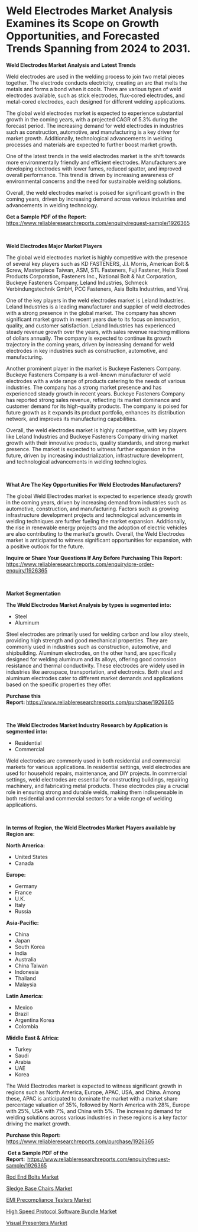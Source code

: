 <p><h1>Weld Electrodes Market Analysis Examines its Scope on Growth Opportunities, and Forecasted Trends Spanning from 2024 to 2031.</h1></p><p><strong>Weld Electrodes Market Analysis and Latest Trends</strong></p>
<p><p>Weld electrodes are used in the welding process to join two metal pieces together. The electrode conducts electricity, creating an arc that melts the metals and forms a bond when it cools. There are various types of weld electrodes available, such as stick electrodes, flux-cored electrodes, and metal-cored electrodes, each designed for different welding applications.</p><p>The global weld electrodes market is expected to experience substantial growth in the coming years, with a projected CAGR of 5.3% during the forecast period. The increasing demand for weld electrodes in industries such as construction, automotive, and manufacturing is a key driver for market growth. Additionally, technological advancements in welding processes and materials are expected to further boost market growth.</p><p>One of the latest trends in the weld electrodes market is the shift towards more environmentally friendly and efficient electrodes. Manufacturers are developing electrodes with lower fumes, reduced spatter, and improved overall performance. This trend is driven by increasing awareness of environmental concerns and the need for sustainable welding solutions.</p><p>Overall, the weld electrodes market is poised for significant growth in the coming years, driven by increasing demand across various industries and advancements in welding technology.</p></p>
<p><strong>Get a Sample PDF of the Report:&nbsp;</strong> <a href="https://www.reliableresearchreports.com/enquiry/request-sample/1926365">https://www.reliableresearchreports.com/enquiry/request-sample/1926365</a></p>
<p>&nbsp;</p>
<p><strong>Weld Electrodes Major Market Players</strong></p>
<p><p>The global weld electrodes market is highly competitive with the presence of several key players such as KD FASTENERS, J.I. Morris, American Bolt & Screw, Masterpiece Taiwan, ASM, STL Fasteners, Fuji Fastener, Helix Steel Products Corporation, Fasteners Inc., National Bolt & Nut Corporation, Buckeye Fasteners Company, Leland Industries, Schmeck Verbindungstechnik GmbH, PCC Fasteners, Asia Bolts Industries, and Viraj.</p><p>One of the key players in the weld electrodes market is Leland Industries. Leland Industries is a leading manufacturer and supplier of weld electrodes with a strong presence in the global market. The company has shown significant market growth in recent years due to its focus on innovation, quality, and customer satisfaction. Leland Industries has experienced steady revenue growth over the years, with sales revenue reaching millions of dollars annually. The company is expected to continue its growth trajectory in the coming years, driven by increasing demand for weld electrodes in key industries such as construction, automotive, and manufacturing.</p><p>Another prominent player in the market is Buckeye Fasteners Company. Buckeye Fasteners Company is a well-known manufacturer of weld electrodes with a wide range of products catering to the needs of various industries. The company has a strong market presence and has experienced steady growth in recent years. Buckeye Fasteners Company has reported strong sales revenue, reflecting its market dominance and customer demand for its high-quality products. The company is poised for future growth as it expands its product portfolio, enhances its distribution network, and improves its manufacturing capabilities.</p><p>Overall, the weld electrodes market is highly competitive, with key players like Leland Industries and Buckeye Fasteners Company driving market growth with their innovative products, quality standards, and strong market presence. The market is expected to witness further expansion in the future, driven by increasing industrialization, infrastructure development, and technological advancements in welding technologies.</p></p>
<p>&nbsp;</p>
<p><strong>What Are The Key Opportunities For Weld Electrodes Manufacturers?</strong></p>
<p><p>The global Weld Electrodes market is expected to experience steady growth in the coming years, driven by increasing demand from industries such as automotive, construction, and manufacturing. Factors such as growing infrastructure development projects and technological advancements in welding techniques are further fueling the market expansion. Additionally, the rise in renewable energy projects and the adoption of electric vehicles are also contributing to the market's growth. Overall, the Weld Electrodes market is anticipated to witness significant opportunities for expansion, with a positive outlook for the future.</p></p>
<p><strong>Inquire or Share Your Questions If Any Before Purchasing This Report:</strong> <a href="https://www.reliableresearchreports.com/enquiry/pre-order-enquiry/1926365">https://www.reliableresearchreports.com/enquiry/pre-order-enquiry/1926365</a></p>
<p>&nbsp;</p>
<p><strong>Market Segmentation</strong></p>
<p><strong>The Weld Electrodes Market Analysis by types is segmented into:</strong></p>
<p><ul><li>Steel</li><li>Aluminum</li></ul></p>
<p><p>Steel electrodes are primarily used for welding carbon and low alloy steels, providing high strength and good mechanical properties. They are commonly used in industries such as construction, automotive, and shipbuilding. Aluminum electrodes, on the other hand, are specifically designed for welding aluminum and its alloys, offering good corrosion resistance and thermal conductivity. These electrodes are widely used in industries like aerospace, transportation, and electronics. Both steel and aluminum electrodes cater to different market demands and applications based on the specific properties they offer.</p></p>
<p><strong>Purchase this Report:&nbsp;</strong><a href="https://www.reliableresearchreports.com/purchase/1926365">https://www.reliableresearchreports.com/purchase/1926365</a></p>
<p>&nbsp;</p>
<p><strong>The Weld Electrodes Market Industry Research by Application is segmented into:</strong></p>
<p><ul><li>Residential</li><li>Commercial</li></ul></p>
<p><p>Weld electrodes are commonly used in both residential and commercial markets for various applications. In residential settings, weld electrodes are used for household repairs, maintenance, and DIY projects. In commercial settings, weld electrodes are essential for constructing buildings, repairing machinery, and fabricating metal products. These electrodes play a crucial role in ensuring strong and durable welds, making them indispensable in both residential and commercial sectors for a wide range of welding applications.</p></p>
<p>&nbsp;</p>
<p><strong>In terms of Region, the Weld Electrodes Market Players available by Region are:</strong></p>
<p>
    <p> <strong> North America: </strong>
        <ul>
            <li>United States</li>
            <li>Canada</li>
        </ul>
        </p> 
    <p> <strong> Europe: </strong>
        <ul>
            <li>Germany</li>
            <li>France</li>
            <li>U.K.</li>
            <li>Italy</li>
            <li>Russia</li>
        </ul>
        </p> 
    <p> <strong> Asia-Pacific: </strong>
        <ul>
            <li>China</li>
            <li>Japan</li>
            <li>South Korea</li>
            <li>India</li>
            <li>Australia</li>
            <li>China Taiwan</li>
            <li>Indonesia</li>
            <li>Thailand</li>
            <li>Malaysia</li>
        </ul>
        </p> 
    <p> <strong> Latin America: </strong>
        <ul>
            <li>Mexico</li>
            <li>Brazil</li>
            <li>Argentina Korea</li>
            <li>Colombia</li>
        </ul>
        </p> 
    <p> <strong> Middle East & Africa: </strong>
        <ul>
            <li>Turkey</li>
            <li>Saudi</li>
            <li>Arabia</li>
            <li>UAE</li>
            <li>Korea</li>
        </ul>
    </p>
    </p>
<p><p>The Weld Electrodes market is expected to witness significant growth in regions such as North America, Europe, APAC, USA, and China. Among these, APAC is anticipated to dominate the market with a market share percentage valuation of 35%, followed by North America with 28%, Europe with 25%, USA with 7%, and China with 5%. The increasing demand for welding solutions across various industries in these regions is a key factor driving the market growth.</p></p>
<p><strong>Purchase this Report: </strong><a href="https://www.reliableresearchreports.com/purchase/1926365">https://www.reliableresearchreports.com/purchase/1926365</a></p>
<p>&nbsp;<strong>Get a Sample PDF of the Report:&nbsp;&nbsp;</strong><a href="https://www.reliableresearchreports.com/enquiry/request-sample/1926365">https://www.reliableresearchreports.com/enquiry/request-sample/1926365</a></p>
<p><strong></strong></p>
<p><p><a href="https://github.com/fiixsa/Market-Research-Report-List-1/blob/main/rod-end-bolts-market.md">Rod End Bolts Market</a></p><p><a href="https://issuu.com/reportprime-2/docs/sledge-base-chairs-market-size-2030.pptx">Sledge Base Chairs Market</a></p><p><a href="https://chivalrous-flock-a86.notion.site/EMI-Precompliance-Testers-Market-Size-Focuses-on-Market-Dynamics-In-Depth-Analysis-and-Future-Proje-73e7525fcd4443078d57cf9ebebd7b15">EMI Precompliance Testers Market</a></p><p><a href="https://angry-finch-aaf.notion.site/High-Speed-Protocol-Software-Bundle-Market-Size-Reflecting-a-Forecast-Till-2031-Market-By-Type-By--e975bb1cc68e48a4aabac544e0728c1f">High Speed Protocol Software Bundle Market</a></p><p><a href="https://view.publitas.com/reportprime-1/visual-presenters-market-size-and-growth-market-segmentation-regional-and-country-breakdowns-and-market-trends-for-period-from-2024-2031/">Visual Presenters Market</a></p></p>